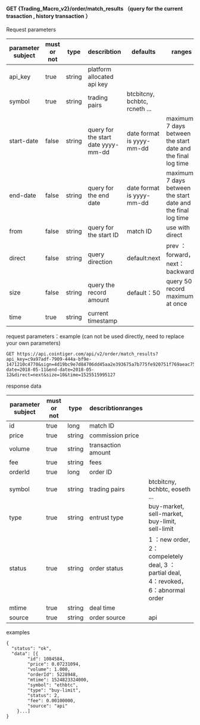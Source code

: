 ﻿#### GET {Trading_Macro_v2}/order/match_results （query for the current trasaction , history transaction ）

Request parameters

| parameter subject | must or not | type   | describtion                         | defaults                      | ranges                                                       |
| ----------------- | ----------- | ------ | ----------------------------------- | ----------------------------- | ------------------------------------------------------------ |
| api_key           | true        | string | platform allocated api key          |                               |                                                              |
| symbol            | true        | string | trading pairs                       | btcbitcny, bchbtc, rcneth ... |                                                              |
| start-date        | false       | string | query for the start date yyyy-mm-dd | date format is yyyy-mm-dd     | maximum 7 days between the start date and the final log time |
| end-date          | false       | string | query for the end date              | date format is  yyyy-mm-dd    | maximum 7 days between the start date and the final log time |
| from              | false       | string | query for the start ID              | match ID                      | use with direct                                              |
| direct            | false       | string | query direction                     | default:next                  | prev ：forward，next：backwards                              |
| size              | false       | string | query the record amount             | default：50                   | query 50 record maximum at once                              |
| time              | true        | string | current timestamp                   |                               |                                                              |
request parameters：example (can not be used directly, need to replace your own parameters)

```
GET https://api.cointiger.com/api/v2/order/match_results?api_key=c9a97adf-7909-444a-bf9e-1471210c4770&sign=4d19bc9e7d84706dd45aa2e393675a7b775fe920751f769aeac75cf7b94c2b4bad4612534343437890e0ee2df769a227aa3f0d4d0db9305a67fb78ec314526bc&symbol=ethbtc&start-date=2018-05-11&end-date=2018-05-12&direct=next&size=10&time=1525515995127
```

response data

| parameter subject | must or not | type | describtionranges |                                                      |
| -------- | -------- | -------- | -------- | ------------------------------------------------------------ |
| id       | true     | long     | match ID  |                                                              |
| price    | true     | string   | commission price |                                                              |
| volume   | true     | string   | transaction amount   |                                                            |
| fee      | true     | string   | fees |                                                             |
| orderId  | true     | long     | order ID |                                                              |
| symbol   | true     | string   | trading pairs  | btcbitcny, bchbtc, eoseth ...                                |
| type     | true     | string   | entrust type | buy-market, sell-market, buy-limit, sell-limit |
| status   | true     | string   | order status | 1 ：new order, 2：compeletely deal,  3 ：partial deal,  4：revoked，6：abnormal order |
| mtime    | true     | string   | deal time |                                                              |
| source   | true     | string   | order source | api                                                          |

examples
```
{
  "status": "ok",
  "data": [{
		"id": 1084584,
		"price": 0.07231094,
		"volume": 1.000,
		"orderId": 5228948,
		"mtime": 1524823324000,
		"symbol": "ethbtc",
		"type": "buy-limit",
		"status": 2,
		"fee": 0.00100000,
		"source": "api"
	}...]
}
```